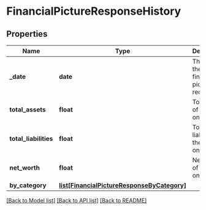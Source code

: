 # FinancialPictureResponseHistory

## Properties
Name | Type | Description | Notes
------------ | ------------- | ------------- | -------------
**_date** | **date** | The date of the financial picture record | [optional] 
**total_assets** | **float** | Total assets of the client on this date | [optional] 
**total_liabilities** | **float** | Total liabilities of the client on this date | [optional] 
**net_worth** | **float** | Net worth of the client on this date | [optional] 
**by_category** | [**list[FinancialPictureResponseByCategory]**](FinancialPictureResponseByCategory.md) |  | [optional] 

[[Back to Model list]](../README.md#documentation-for-models) [[Back to API list]](../README.md#documentation-for-api-endpoints) [[Back to README]](../README.md)


